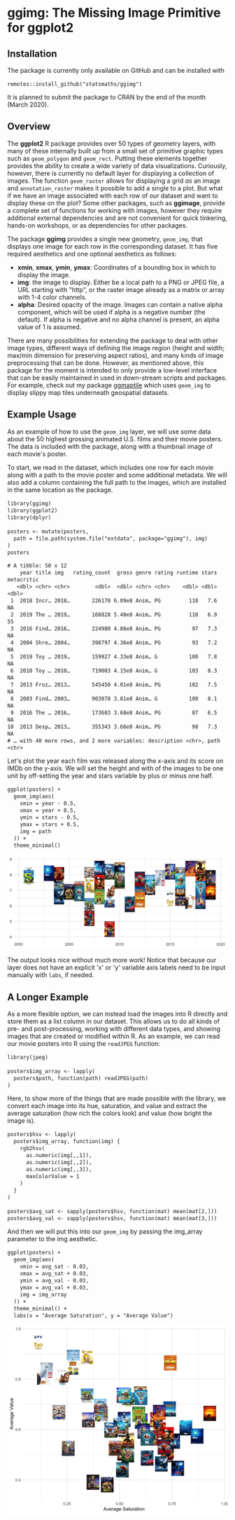 # ggimg: The Missing Image Primitive for ggplot2

## Installation

The package is currently only available on GitHub and can be installed with

```{r}
remotes::install_github("statsmaths/ggimg")
```

It is planned to submit the package to CRAN by the end of the month
(March 2020).

## Overview

The **ggplot2** R package provides over 50 types of geometry layers, with many
of these internally built up from a small set of primitive graphic types such
as `geom_polygon` and `geom_rect`. Putting these elements together provides
the ability to create a wide variety of data visualizations. Curiously, however,
there is currently no default layer for displaying a collection of images.
The function `geom_raster` allows for displaying a grid *as* an image and
`annotation_raster` makes it possible to add a single to a plot. But what if
we have an image associated with each row of our dataset and want to display
these on the plot? Some other packages, such as **ggimage**, provide a complete
set of functions for working with images, however they require additional
external dependencies and are not convenient for quick tinkering, hands-on
workshops, or as dependencies for other packages.

The package **ggimg** provides a single new geometry, `geom_img`,
that displays one image for each row in the corresponding dataset. It has five
required aesthetics and one optional aesthetics as follows:

- **xmin**, **xmax**, **ymin**, **ymax**: Coordinates of a bounding box in which
to display the image.
- **img**: the image to display. Either be a local path to a PNG or JPEG
file, a URL starting with "http", or the raster image already as a matrix or
array with 1-4 color channels.
- **alpha**: Desired opacity of the image. Images can contain a native alpha
component,  which will be used if alpha is a negative number (the default).
If alpha is negative and no alpha channel is present, an alpha value of 1 is
assumed.

There are many possibilities for extending the package to deal with other
image types, different ways of defining the image region (height and width;
max/min dimension for preserving aspect ratios), and many kinds of image
preprocessing that can be done. However, as mentioned above, this package for
the moment is intended to only provide a low-level interface that can be easily
maintained in used in down-stream scripts and packages. For example, check out
my package [ggmaptile](https://github.com/statsmaths/ggmaptile) which uses
`geom_img` to display slippy map tiles underneath geospatial datasets.

## Example Usage

As an example of how to use the `geom_img` layer, we will use some data about
the 50 highest grossing animated U.S. films and their movie posters. The data
is included with the package, along with a thumbnail image of each movie's
poster.

To start, we read in the dataset, which includes one row for each movie along
with a path to the movie poster and some additional metadata. We will also add
a column containing the full path to the images, which are installed in the
same location as the package.

```{r}
library(ggimg)
library(ggplot2)
library(dplyr)

posters <- mutate(posters,
  path = file.path(system.file("extdata", package="ggimg"), img)
)
posters
```
```
# A tibble: 50 x 12
    year title img   rating_count  gross genre rating runtime stars metacritic
   <dbl> <chr> <chr>        <dbl>  <dbl> <chr> <chr>    <dbl> <dbl>      <dbl>
 1  2018 Incr… 2018…       226170 6.09e8 Anim… PG         118   7.6         NA
 2  2019 The … 2019…       168828 5.40e8 Anim… PG         118   6.9         55
 3  2016 Find… 2016…       224980 4.86e8 Anim… PG          97   7.3         NA
 4  2004 Shre… 2004…       398797 4.36e8 Anim… PG          93   7.2         NA
 5  2019 Toy … 2019…       159927 4.33e8 Anim… G          100   7.8         NA
 6  2010 Toy … 2010…       719003 4.15e8 Anim… G          103   8.3         NA
 7  2013 Froz… 2013…       545450 4.01e8 Anim… PG         102   7.5         NA
 8  2003 Find… 2003…       903078 3.81e8 Anim… G          100   8.1         NA
 9  2016 The … 2016…       173603 3.68e8 Anim… PG          87   6.5         NA
10  2013 Desp… 2013…       355343 3.68e8 Anim… PG          98   7.3         NA
# … with 40 more rows, and 2 more variables: description <chr>, path <chr>
```

Let's plot the year each film was released along the x-axis and its score on
IMDb on the y-axis. We will set the height and with of the images to be one unit
by off-setting the year and stars variable by plus or minus one half.

```{r}
ggplot(posters) +
  geom_img(aes(
    xmin = year - 0.5,
    xmax = year + 0.5,
    ymin = stars - 0.5,
    ymax = stars + 0.5,
    img = path
  )) +
  theme_minimal()
```

![](examples/poster_scatter.jpg)

The output looks nice without much more work! Notice that because our layer
does not have an explicit 'x' or 'y' variable axis labels need to be input
manually with `labs`, if needed.

## A Longer Example

As a more flexible option, we can instead load the images into R directly and
store them as a list column in our dataset. This allows us to do all kinds of
pre- and post-processing, working with different data types, and showing images
that are created or modified within R. As an example, we can read our movie
posters into R using the `readJPEG` function:

```{r}
library(jpeg)

posters$img_array <- lapply(
  posters$path, function(path) readJPEG(path)
)
```

Here, to show more of the things that are made possible with the library,
we convert each image into its hue, saturation, and value and extract the
average saturation (how rich the colors look) and value (how bright the image
is).

```{r}
posters$hsv <- lapply(
  posters$img_array, function(img) {
    rgb2hsv(
      as.numeric(img[,,1]),
      as.numeric(img[,,2]),
      as.numeric(img[,,3]),
      maxColorValue = 1
    )
  }
)

posters$avg_sat <- sapply(posters$hsv, function(mat) mean(mat[2,]))
posters$avg_val <- sapply(posters$hsv, function(mat) mean(mat[3,]))
```

And then we will put this into our `geom_img` by passing the img_array parameter
to the img aesthetic.

```{r}
ggplot(posters) +
  geom_img(aes(
    xmin = avg_sat - 0.03,
    xmax = avg_sat + 0.03,
    ymin = avg_val - 0.03,
    ymax = avg_val + 0.03,
    img = img_array
  )) +
  theme_minimal() +
  labs(x = "Average Saturation", y = "Average Value")
```

![](examples/poster_hsv.jpg)
